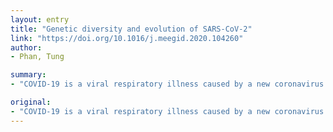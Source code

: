 ```yaml
---
layout: entry
title: "Genetic diversity and evolution of SARS-CoV-2"
link: "https://doi.org/10.1016/j.meegid.2020.104260"
author:
- Phan, Tung

summary:
- "COVID-19 is a viral respiratory illness caused by a new coronavirus. The World Health Organization declared the outbreak a global public health emergency. We performed genetic analyses of eighty-six complete or near-complete genomes of SARS-CoV-2. This revealed many mutations and deletions on coding and non-coding regions. These observations provided evidence of the genetic diversity and rapid evolution of this novel coronanavirus, which has been declared a public health crisis."

original:
- "COVID-19 is a viral respiratory illness caused by a new coronavirus called SARS-CoV-2. The World Health Organization declared the SARS-CoV-2 outbreak a global public health emergency. We performed genetic analyses of eighty-six complete or near-complete genomes of SARS-CoV-2 and revealed many mutations and deletions on coding and non-coding regions. These observations provided evidence of the genetic diversity and rapid evolution of this novel coronavirus."
---
```


